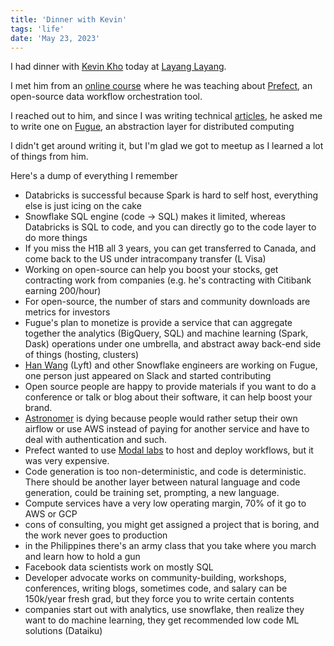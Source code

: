 ```yaml
---
title: 'Dinner with Kevin'
tags: 'life'
date: 'May 23, 2023'
---
```


I had dinner with [Kevin Kho](https://www.linkedin.com/in/kvnkho/) today at [Layang Layang](https://www.yelp.com/biz/layang-layang-milpitas).

I met him from an [online course](https://github.com/DataTalksClub/data-engineering-zoomcamp/tree/main) where he was teaching about [Prefect](https://www.prefect.io/opensource/v2/), an open-source data workflow orchestration tool.

I reached out to him, and since I was writing technical [articles](https://benedictxneo.medium.com/), he asked me to write one on [Fugue](https://github.com/fugue-project/fugue), an abstraction layer for distributed computing

I didn't get around writing it, but I'm glad we got to meetup as I learned a lot of things from him.

Here's a dump of everything I remember

- Databricks is successful because Spark is hard to self host, everything else is just icing on the cake
- Snowflake SQL engine (code -> SQL) makes it limited, whereas Databricks is SQL to code, and you can directly go to the code layer to do more things
- If you miss the H1B all 3 years, you can get transferred to Canada, and come back to the US under intracompany transfer (L Visa)
- Working on open-source can help you boost your stocks, get contracting work from companies (e.g. he's contracting with Citibank earning 200/hour)
- For open-source, the number of stars and community downloads are metrics for investors
- Fugue's plan to monetize is provide a service that can aggregate together the analytics (BigQuery, SQL) and machine learning (Spark, Dask) operations under one umbrella, and abstract away back-end side of things (hosting, clusters)
- [Han Wang](https://www.linkedin.com/in/han-wang-97272610) (Lyft) and other Snowflake engineers are working on Fugue, one person just appeared on Slack and started contributing
- Open source people are happy to provide materials if you want to do a conference or talk or blog about their software, it can help boost your brand.
- [Astronomer](https://www.astronomer.io/) is dying because people would rather setup their own airflow or use AWS instead of paying for another service and have to deal with authentication and such.
- Prefect wanted to use [Modal labs](https://modal.com/) to host and deploy workflows, but it was very expensive.
- Code generation is too non-deterministic, and code is deterministic. There should be another layer between natural language and code generation, could be training set, prompting, a new language.
- Compute services have a very low operating margin, 70% of it go to AWS or GCP
- cons of consulting, you might get assigned a project that is boring, and the work never goes to production
- in the Philippines there's an army class that you take where you march and learn how to hold a gun
- Facebook data scientists work on mostly SQL
- Developer advocate works on community-building, workshops, conferences, writing blogs, sometimes code, and salary can be 150k/year fresh grad, but they force you to write certain contents
- companies start out with analytics, use snowflake, then realize they want to do machine learning, they get recommended low code ML solutions (Dataiku)
